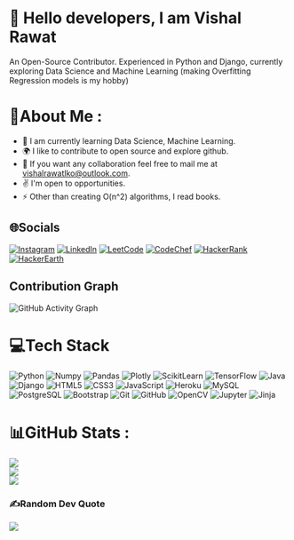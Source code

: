 # :wave: Hello <b>developers</b>, I am <b>Vishal Rawat</b>

An Open-Source Contributor.
Experienced in Python and Django, currently exploring Data Science and Machine Learning (making Overfitting Regression models is my hobby)

# 💫About Me :
- :seedling: I am currently learning Data Science, Machine Learning.
- :earth_africa:		 I like to contribute to open source and explore github.
- :handshake: If you want any collaboration feel free to mail me at vishalrawatlko@outlook.com.
- :v: I'm open to opportunities.
- :zap: Other than creating O(n^2) algorithms, I read books.


## 🌐Socials
[![Instagram](https://img.shields.io/badge/Instagram-%23E4405F.svg?logo=Instagram&logoColor=white)](https://instagram.com/thereadermonk) [![LinkedIn](https://img.shields.io/badge/LinkedIn-%230077B5.svg?logo=linkedin&logoColor=white)](https://linkedin.com/in/vermaayush680) [![LeetCode](https://img.shields.io/badge/LeetCode-%23FFA116.svg?logo=LeetCode&logoColor=white)](https://leetcode.com/vermaayush680/) [![CodeChef](https://img.shields.io/badge/CodeChef-%235B4638.svg?logo=CodeChef&logoColor=white)](https://www.codechef.com/users/vermaayush) [![HackerRank](https://img.shields.io/badge/HackerRank-%2300EA64.svg?logo=hackerrank&logoColor=white)](https://www.hackerrank.com/vermaayush680) [![HackerEarth](https://img.shields.io/badge/HackerEarth-%232C3454.svg?logo=hackerearth&logoColor=white)](https://www.hackerearth.com/@vermaayush680)
## Contribution Graph
![GitHub Activity Graph](https://activity-graph.herokuapp.com/graph?username=hackingwithvishal&theme=dracula&hide_border=true)


# 💻Tech Stack
![Python](https://img.shields.io/badge/-Python-brightgreen?style=for-the-badge&logo=python&logoColor=white) ![Numpy](https://img.shields.io/badge/-Numpy-%23013243?style=for-the-badge&logo=numpy) ![Pandas](https://img.shields.io/badge/-Pandas-%23150458?style=for-the-badge&logo=pandas&logoColor=white) ![Plotly](https://img.shields.io/badge/-Plotly-%233F4F75?style=for-the-badge&logo=plotly&logoColor=white) ![ScikitLearn](https://img.shields.io/badge/-ScikitLearn-%23F7931E?style=for-the-badge&logo=scikit-learn&logoColor=white) ![TensorFlow](https://img.shields.io/badge/-TensorFlow-%23FF6F00?style=for-the-badge&logo=tensorflow&logoColor=white) ![Java](https://img.shields.io/badge/java-%23007396.svg?style=for-the-badge&logo=java&logoColor=white) ![Django](https://img.shields.io/badge/-Django-%23092E20?style=for-the-badge&logo=django&logoColor=white) ![HTML5](https://img.shields.io/badge/html5-%23E34F26.svg?style=for-the-badge&logo=html5&logoColor=white) ![CSS3](https://img.shields.io/badge/-Css3-blue?style=for-the-badge&logo=css3&logoColor=white) ![JavaScript](https://img.shields.io/badge/javascript-%23323330.svg?style=for-the-badge&logo=javascript&logoColor=%23F7DF1E) ![Heroku](https://img.shields.io/badge/heroku-%23430098.svg?style=for-the-badge&logo=heroku&logoColor=white) ![MySQL](https://img.shields.io/badge/mysql-%234479A1.svg?style=for-the-badge&logo=mysql&logoColor=white) ![PostgreSQL](https://img.shields.io/badge/PostgreSQL-%234169E1.svg?style=for-the-badge&logo=postgresql&logoColor=white) ![Bootstrap](https://img.shields.io/badge/bootstrap-%23563D7C.svg?style=for-the-badge&logo=bootstrap&logoColor=white) ![Git](https://img.shields.io/badge/Git-%23F05032.svg?style=for-the-badge&logo=git&logoColor=white) ![GitHub](https://img.shields.io/badge/GitHub-%23181717.svg?style=for-the-badge&logo=github&logoColor=white) ![OpenCV](https://img.shields.io/badge/OpenCV-%235C3EE8.svg?style=for-the-badge&logo=opencv&logoColor=white) ![Jupyter](https://img.shields.io/badge/Jupyter-%23F37626.svg?style=for-the-badge&logo=jupyter&logoColor=white) ![Jinja](https://img.shields.io/badge/Jinja-%23B41717.svg?style=for-the-badge&logo=jinja&logoColor=white)


# 📊GitHub Stats :
![](https://github-readme-stats.vercel.app/api?username=hackingwithvishal&theme=tokyonight&hide_border=true&include_all_commits=false&count_private=true)<br/>
![](https://github-readme-streak-stats.herokuapp.com/?user=hackingwithvishal&theme=tokyonight&hide_border=true)<br/>
![](https://github-readme-stats.vercel.app/api/top-langs/?username=hackingwithvishal&theme=tokyonight&hide_border=true&include_all_commits=false&count_private=true&layout=compact)


### ✍️Random Dev Quote
![](https://quotes-github-readme.vercel.app/api?type=horizontal&theme=dark)



<!---

hackingwithvishal/hackingwithvishal is a ✨ special ✨ repository because its `README.md` (this file) appears on your GitHub profile.
You can click the Preview link to take a look at your changes.
--->
